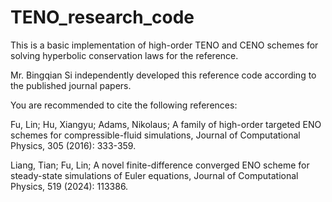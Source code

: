 # TENO_research_code

This is a basic implementation of high-order TENO and CENO schemes for solving hyperbolic conservation laws for the reference.

Mr. Bingqian Si independently developed this reference code according to the published journal papers.

You are recommended to cite the following references:

Fu, Lin; Hu, Xiangyu; Adams, Nikolaus; A family of high-order targeted ENO schemes for compressible-fluid simulations, Journal of Computational Physics, 305 (2016): 333-359.

Liang, Tian; Fu, Lin; A novel finite-difference converged ENO scheme for steady-state simulations of Euler equations, Journal of Computational Physics, 519 (2024): 113386.


